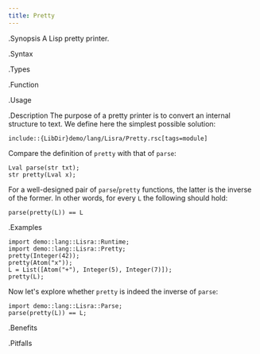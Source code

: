 ```yaml
---
title: Pretty
---
```


.Synopsis
A Lisp pretty printer.

.Syntax

.Types

.Function
       
.Usage

.Description
The purpose of a pretty printer is to convert an internal structure to text.
We define here the simplest possible solution:

```rascal
include::{LibDir}demo/lang/Lisra/Pretty.rsc[tags=module]
```

                
Compare the definition of `pretty` with that of `parse`:
```rascal
Lval parse(str txt);
str pretty(Lval x);
```

For a well-designed pair of `parse`/`pretty` functions, the latter is the inverse of the former.
In other words, for every `L` the following should hold:
```rascal
parse(pretty(L)) == L
```

.Examples

```rascal-shell
import demo::lang::Lisra::Runtime;
import demo::lang::Lisra::Pretty;
pretty(Integer(42));
pretty(Atom("x"));
L = List([Atom("+"), Integer(5), Integer(7)]);
pretty(L);
```
Now let's explore whether `pretty` is indeed the inverse of `parse`:
```rascal-shell,continue
import demo::lang::Lisra::Parse;
parse(pretty(L)) == L;
```

.Benefits

.Pitfalls

